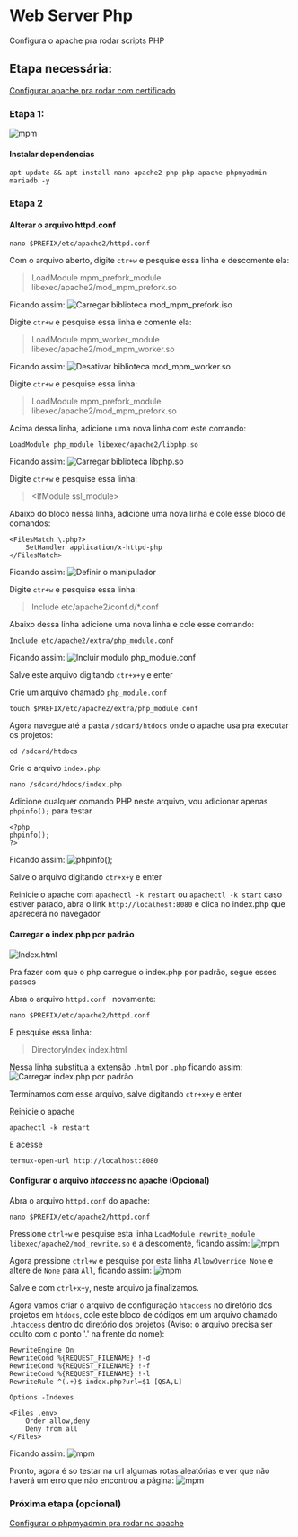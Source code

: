 # Web Server Php
Configura o apache pra rodar scripts PHP

## Etapa necessária:
<a href="https://github.com/Olliv3r/Web-Server">Configurar apache pra rodar com certificado</a>

### Etapa 1:
![mpm](https://github.com/Olliv3r/Web-Server-Php/blob/main/media/php_main.jpg)

#### Instalar dependencias
```
apt update && apt install nano apache2 php php-apache phpmyadmin mariadb -y
```

### Etapa 2
#### Alterar o arquivo  httpd.conf
```
nano $PREFIX/etc/apache2/httpd.conf
```

Com o arquivo aberto, digite `ctr+w` e pesquise essa linha e descomente ela:
> LoadModule mpm_prefork_module libexec/apache2/mod_mpm_prefork.so

Ficando assim:
![Carregar biblioteca mod_mpm_prefork.iso](https://github.com/Olliv3r/Web-Server-Php/blob/main/media/php-mpm_prefork_module.jpg)


Digite `ctr+w` e pesquise essa linha e comente ela:
> LoadModule mpm_worker_module libexec/apache2/mod_mpm_worker.so

Ficando assim:
![Desativar biblioteca mod_mpm_worker.so](https://github.com/Olliv3r/Web-Server-Php/blob/main/media/php-mpm-worker-module.jpg)

Digite `ctr+w` e pesquise essa linha:
> LoadModule mpm_prefork_module libexec/apache2/mod_mpm_prefork.so

Acima dessa linha, adicione uma nova linha com este comando:
```
LoadModule php_module libexec/apache2/libphp.so
```
Ficando assim:
![Carregar biblioteca libphp.so](https://github.com/Olliv3r/Web-Server-Php/blob/main/media/php-php_module.jpg)

Digite `ctr+w` e pesquise essa linha:
> &lt;IfModule ssl_module>

Abaixo do bloco nessa linha, adicione uma nova linha e cole esse bloco de comandos: 
```
<FilesMatch \.php?>
    SetHandler application/x-httpd-php
</FilesMatch>
```

Ficando assim:
![Definir o manipulador](https://github.com/Olliv3r/Web-Server-Php/blob/main/media/php-ifmodule.jpg)

Digite `ctr+w` e pesquise essa linha:
> Include etc/apache2/conf.d/*.conf

Abaixo dessa linha adicione uma nova linha e cole esse comando:
```
Include etc/apache2/extra/php_module.conf
```

Ficando assim:
![Incluir modulo php_module.conf](https://github.com/Olliv3r/Web-Server-Php/blob/main/media/php-php_module.conf.jpg)

Salve este arquivo digitando `ctr+x+y` e enter

Crie um arquivo chamado `php_module.conf`
```
touch $PREFIX/etc/apache2/extra/php_module.conf
```

Agora navegue até a pasta `/sdcard/htdocs` onde o apache usa pra executar os projetos:
```
cd /sdcard/htdocs
```

Crie o arquivo `index.php`:
```
nano /sdcard/hdocs/index.php
```

Adicione qualquer comando PHP neste arquivo, vou adicionar apenas `phpinfo();` para testar
```
<?php
phpinfo();
?>
```
Ficando assim:
![phpinfo();](https://github.com/Olliv3r/Web-Server-Php/blob/main/media/php-phpinfo().jpg)

Salve o arquivo digitando `ctr+x+y` e enter

Reinicie o apache com `apachectl -k restart` ou `apachectl -k start` caso estiver parado, abra o link `http://localhost:8080` e clica no index.php que aparecerá no navegador

#### Carregar o index.php por padrão
![Index.html](https://github.com/Olliv3r/Web-Server-Php/blob/main/media/php-index.html.jpg)

Pra fazer com que o php carregue o index.php por padrão, segue esses passos

Abra o arquivo `httpd.conf ` novamente:
```
nano $PREFIX/etc/apache2/httpd.conf
```

 E pesquise essa linha:
> DirectoryIndex index.html

Nessa linha substitua a extensão `.html` por `.php` ficando assim:
![Carregar index.php por padrão](https://github.com/Olliv3r/Web-Server-Php/blob/main/media/php-index.php.jpg)

Terminamos com esse arquivo, salve digitando `ctr+x+y` e enter

Reinicie o apache
```
apachectl -k restart
```

E acesse
```
termux-open-url http://localhost:8080
```

#### Configurar o arquivo *htaccess* no apache (Opcional)

Abra o arquivo `httpd.conf` do apache:
```
nano $PREFIX/etc/apache2/httpd.conf
```
Pressione `ctrl+w` e pesquise esta linha `LoadModule rewrite_module libexec/apache2/mod_rewrite.so` e a descomente, ficando assim:
![mpm](https://github.com/Olliv3r/Web-Server-Php/blob/main/media/mod_rewrite.jpg)

Agora pressione `ctrl+w` e pesquise por esta linha `AllowOverride None` e altere de `None` para `All`, ficando assim:
![mpm](https://github.com/Olliv3r/Web-Server-Php/blob/main/media/allowOverRide.jpg)

Salve e com `ctrl+x+y`, neste arquivo ja finalizamos.

Agora vamos criar o arquivo de configuração `htaccess` no diretório dos projetos em `htdocs`, cole este bloco de códigos em um arquivo chamado `.htaccess` dentro do diretório dos projetos (Aviso: o arquivo precisa ser oculto com o ponto '.' na frente do nome):

```
RewriteEngine On
RewriteCond %{REQUEST_FILENAME} !-d
RewriteCond %{REQUEST_FILENAME} !-f
RewriteCond %{REQUEST_FILENAME} !-l
RewriteRule ^(.+)$ index.php?url=$1 [QSA,L]

Options -Indexes

<Files .env>
    Order allow,deny
    Deny from all
</Files>
```

Ficando assim:
![mpm](https://github.com/Olliv3r/Web-Server-Php/blob/main/media/htaccess.jpg)

Pronto, agora é so testar na url algumas rotas aleatórias e ver que não haverá um erro que não encontrou a página:
![mpm](https://github.com/Olliv3r/Web-Server-Php/blob/main/media/route_testing.jpg)

### Próxima etapa (opcional)
<a href="https://github.com/Olliv3r/Web-Server-Mysql">Configurar o phpmyadmin pra rodar no apache</a>
